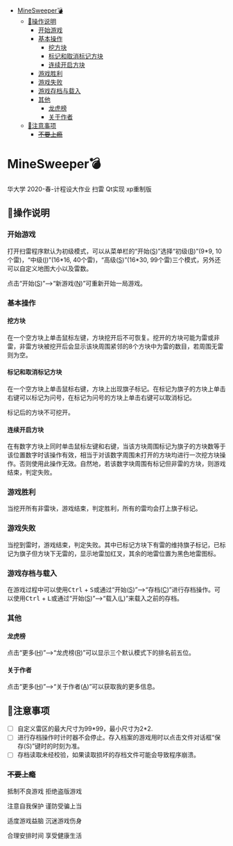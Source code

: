 <!--[TOC]-->
- [MineSweeper💣](#minesweeper--)
  * [👋操作说明](#------)
    + [开始游戏](#----)
    + [基本操作](#----)
      - [挖方块](#---)
      - [标记和取消标记方块](#---------)
      - [连续开启方块](#------)
    + [游戏胜利](#----)
    + [游戏失败](#----)
    + [游戏存档与载入](#-------)
    + [其他](#--)
      - [龙虎榜](#---)
      - [关于作者](#----)
  * [👀注意事项](#------)
    + [~~不要上瘾~~](#--------)

# MineSweeper💣

华大学 2020-春-计程设大作业 扫雷 Qt实现 xp重制版

<!--简单的操作说明及注意事项-->

## 👋操作说明


### 开始游戏

打开扫雷程序默认为初级模式，可以从菜单栏的“开始(<u>S</u>)”选择“初级(<u>B</u>)”(9\*9, 10个雷)，“中级(<u>I</u>)”(16\*16, 40个雷)，“高级(<u>S</u>)”(16\*30, 99个雷)三个模式，另外还可以自定义地图大小以及雷数。

点击“开始(<u>S</u>)”-->“新游戏(<u>N</u>)”可重新开始一局游戏。

### 基本操作

#### 挖方块

在一个空方块上单击鼠标左键，方块挖开后不可恢复。挖开的方块可能为雷或非雷，非雷方块被挖开后会显示该块周围紧邻的8个方块中为雷的数目，若周围无雷则为空。

#### 标记和取消标记方块

在一个空方块上单击鼠标右键，方块上出现旗子标记。在标记为旗子的方块上单击右键可以标记为问号，在标记为问号的方块上单击右键可以取消标记。

标记后的方块不可挖开。

#### 连续开启方块

在有数字方块上同时单击鼠标左键和右键，当该方块周围标记为旗子的方块数等于该位置数字时该操作有效，相当于对该数字周围未打开的方块均进行一次挖方块操作。否则使用此操作无效。自然地，若该数字块周围有标记但非雷的方块，则游戏结束，判定失败。

### 游戏胜利

当挖开所有非雷块，游戏结束，判定胜利，所有的雷均会打上旗子标记。

### 游戏失败

当挖到雷时，游戏结束，判定失败。其中已标记方块下有雷的维持旗子标记，已标记为旗子但方块下无雷的，显示地雷加红叉，其余的地雷位置为黑色地雷图标。

### 游戏存档与载入

在游戏过程中可以使用<kbd>Ctrl</kbd> + <kbd>S</kbd>或通过“开始(<u>S</u>)”-->“存档(<u>C</u>)”进行存档操作。可以使用<kbd>Ctrl</kbd> + <kbd>L</kbd>或通过“开始(<u>S</u>)”-->“载入(<u>L</u>)”来载入之前的存档。

### 其他

#### 龙虎榜

点击“更多(<u>H</u>)”-->“龙虎榜(<u>R</u>)”可以显示三个默认模式下的排名前五位。

#### 关于作者

点击“更多(<u>H</u>)”-->“关于作者(<u>A</u>)”可以获取我的更多信息。

## 👀注意事项

- [ ] 自定义雷区的最大尺寸为99\*99，最小尺寸为2\*2.
- [ ] 进行存档操作时计时器不会停止。存入档案的游戏用时以点击文件对话框“保存(S)”键时的时刻为准。
- [ ] 存档读取未经校验，如果读取损坏的存档文件可能会导致程序崩溃。

### ~~不要上瘾~~

抵制不良游戏 拒绝盗版游戏

注意自我保护 谨防受骗上当

适度游戏益脑 沉迷游戏伤身

合理安排时间 享受健康生活

